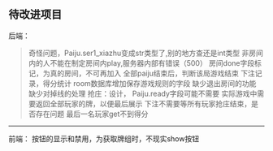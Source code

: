 ## 待改进项目
后端：
> 奇怪问题，Paiju.ser1_xiazhu变成str类型了,别的地方查还是int类型
非房间内的人不能在制定房间内play,服务器内部有错误（500）
房间done字段标记，为真的房间，不可再加入
全部paiju结束后，判断该局游戏结束
下注记录，得分统计
room数据库增加保存游戏规则的字段
缺少退出房间的功能
缺少对掉线的处理
抢庄：设计，
Paiju.ready字段可能不需要
实际游戏中需要返回全部玩家的牌，以便最后展示
下注不需要等所有玩家抢庄结束，是否存在问题
最后一名玩家get不到得分
---
前端：
按钮的显示和禁用，为获取牌组时，不现实show按钮